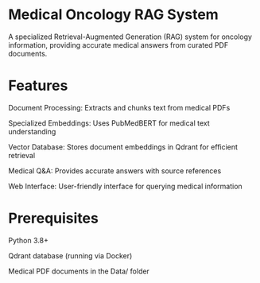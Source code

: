 # Medical Oncology RAG System
A specialized Retrieval-Augmented Generation (RAG) system for oncology information, providing accurate medical answers from curated PDF documents.

# Features
Document Processing: Extracts and chunks text from medical PDFs

Specialized Embeddings: Uses PubMedBERT for medical text understanding

Vector Database: Stores document embeddings in Qdrant for efficient retrieval

Medical Q&A: Provides accurate answers with source references

Web Interface: User-friendly interface for querying medical information

# Prerequisites
Python 3.8+

Qdrant database (running via Docker)

Medical PDF documents in the Data/ folder
